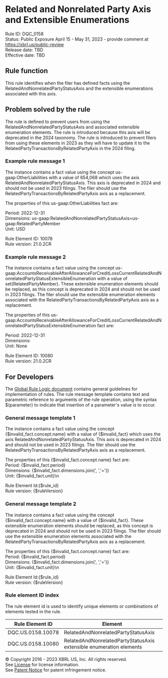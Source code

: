 # Related and Nonrelated Party Axis and Extensible Enumerations  
Rule ID: DQC_0158  
Status: Public Exposure April 15 - May 31, 2023 - provide comment at https://xbrl.us/public-review  
Release date: TBD  
Effective date: TBD  
  
## Rule function
This rule identifies when the filer has defined facts using the RelatedAndNonrelatedPartyStatusAxis and the extensible enumerations associated with this axis.  

## Problem solved by the rule  
The rule is defined to prevent users from using the RelatedAndNonrelatedPartyStatusAxis and associated extensible enumeration elements. The rule is introduced because this axis will be deprecated in the 2024 taxonomy. The rule is introduced to prevent filers from using these elements in 2023 as they will have to update it to the RelatedPartyTransactionsByRelatedPartyAxis in the 2024 filing.    

### Example rule message 1 
The instance contains a fact value using the concept us-gaap:OtherLiabilities with a value of 654,068 which uses the axis RelatedAndNonrelatedPartyStatusAxis. This axis is deprecated in 2024 and should not be used in 2023 filings. The filer should use the RelatedPartyTransactionsByRelatedPartyAxis axis as a replacement.

The properties of this us-gaap:OtherLiabilities fact are:

Period: 2022-12-31  
Dimensions: us-gaap:RelatedAndNonrelatedPartyStatusAxis=us-gaap:RelatedPartyMember  
Unit: USD

Rule Element ID: 10078  
Rule version: 21.0.2CR      

### Example rule message 2 
The instance contains a fact value using the concept us-gaap:AccountsReceivableAfterAllowanceForCreditLossCurrentRelatedAndNonrelatedPartyStatusExtensibleEnumeration with a value of set(RelatedPartyMember). These extensible enumeration elements should be replaced, as this concept is deprecated in 2024 and should not be used in 2023 filings. The filer should use the extensible enumeration elements associated with the  RelatedPartyTransactionsByRelatedPartyAxis axis as a replacement.

The properties of this us-gaap:AccountsReceivableAfterAllowanceForCreditLossCurrentRelatedAndNonrelatedPartyStatusExtensibleEnumeration fact are:

Period: 2022-12-31  
Dimensions:   
Unit: None

Rule Element ID: 10080  
Rule version: 21.0.2CR  

## For Developers  
The [Global Rule Logic document](https://github.com/DataQualityCommittee/dqc_us_rules/blob/master/docs/GlobalRuleLogic.md) contains general guidelines for implementation of rules. The rule message template contains text and parametric reference to arguments of the rule operation, using the syntax ${parameter} to indicate that insertion of a parameter's value is to occur. 

### General message template 1 
The instance contains a fact value using the concept {$invalid_fact.concept.name} with a value of {$invalid_fact} which uses the axis RelatedAndNonrelatedPartyStatusAxis. This axis is deprecated in 2024 and should not be used in 2023 filings. The filer should use the RelatedPartyTransactionsByRelatedPartyAxis axis as a replacement.

The properties of this {$invalid_fact.concept.name} fact are:  
Period: {$invalid_fact.period}  
Dimensions: {$invalid_fact.dimensions.join(', ','=')}  
Unit: {$invalid_fact.unit}\n

Rule Element Id:{$rule_id}  
Rule version: {$ruleVersion}

### General message template 2 
The instance contains a fact value using the concept {$invalid_fact.concept.name} with a value of {$invalid_fact}. These extensible enumeration elements should be replaced, as this concept is deprecated in 2024 and should not be used in 2023 filings. The filer should use the extensible enumeration elements associated with the  RelatedPartyTransactionsByRelatedPartyAxis axis as a replacement.

The properties of this {$invalid_fact.concept.name} fact are:  
Period: {$invalid_fact.period}  
Dimensions: {$invalid_fact.dimensions.join(', ','=')}  
Unit: {$invalid_fact.unit}\n

Rule Element Id:{$rule_id}  
Rule version: {$ruleVersion}

### Rule element ID index  
The rule element id is used to identify unique elements or combinations of elements tested in the rule.

|Rule Element ID|Element|
|--- |--- |
| DQC.US.0158.10078 | RelatedAndNonrelatedPartyStatusAxis |
| DQC.US.0158.10080 | RelatedAndNonrelatedPartyStatusAxis extensible enumeration elements |

© Copyright 2016 - 2023 XBRL US, Inc. All rights reserved.   
See [License](https://xbrl.us/dqc-license) for license information.  
See [Patent Notice](https://xbrl.us/dqc-patent) for patent infringement notice.  
